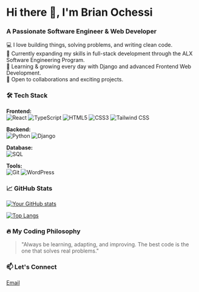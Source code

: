# Hi there 👋, I'm Brian Ochessi

### A Passionate Software Engineer & Web Developer

💻 I love building things, solving problems, and writing clean code.  
🚀 Currently expanding my skills in full-stack development through the ALX Software Engineering Program.  
🌱 Learning & growing every day with Django and advanced Frontend Web Development.  
🔭 Open to collaborations and exciting projects.  

### 🛠️ Tech Stack

**Frontend:**  
![React](https://img.shields.io/badge/React-20232A?style=for-the-badge&logo=react&logoColor=61DAFB)
![TypeScript](https://img.shields.io/badge/TypeScript-007ACC?style=for-the-badge&logo=typescript&logoColor=white)
![HTML5](https://img.shields.io/badge/HTML5-E34F26?style=for-the-badge&logo=html5&logoColor=white)
![CSS3](https://img.shields.io/badge/CSS3-1572B6?style=for-the-badge&logo=css3&logoColor=white)
![Tailwind CSS](https://img.shields.io/badge/Tailwind_CSS-38B2AC?style=for-the-badge&logo=tailwind-css&logoColor=white)

**Backend:**  
![Python](https://img.shields.io/badge/Python-3776AB?style=for-the-badge&logo=python&logoColor=white)
![Django](https://img.shields.io/badge/Django-092E20?style=for-the-badge&logo=django&logoColor=white)

**Database:**  
![SQL](https://img.shields.io/badge/SQL-316192?style=for-the-badge&logo=mysql&logoColor=white)

**Tools:**  
![Git](https://img.shields.io/badge/Git-F05032?style=for-the-badge&logo=git&logoColor=white)
![WordPress](https://img.shields.io/badge/WordPress-21759B?style=for-the-badge&logo=wordpress&logoColor=white)

### 📈 GitHub Stats

[![Your GitHub stats](https://github-readme-stats.vercel.app/api?username=Ochessi&show_icons=true&theme=radical)](https://github.com/Ochessi)

[![Top Langs](https://github-readme-stats.vercel.app/api/top-langs/?username=Ochessi&layout=compact&theme=radical)](https://github.com/Ochessi)

### 🔥 My Coding Philosophy

> "Always be learning, adapting, and improving. The best code is the one that solves real problems."

### 📫 Let's Connect

[Email](ochessibrian@gmail.com)

